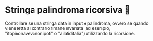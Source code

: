 # Stringa palindroma ricorsiva 🛵

Controllare se una stringa data in input è palindroma,
ovvero se quando viene letta al contrario rimane invariata
(ad esempio, "itopinonavevanonipoti" o "ailatiditalia") utilizzando la ricorsione.